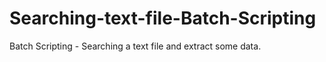 # Searching-text-file-Batch-Scripting
Batch Scripting - Searching a text file and extract some data.  
